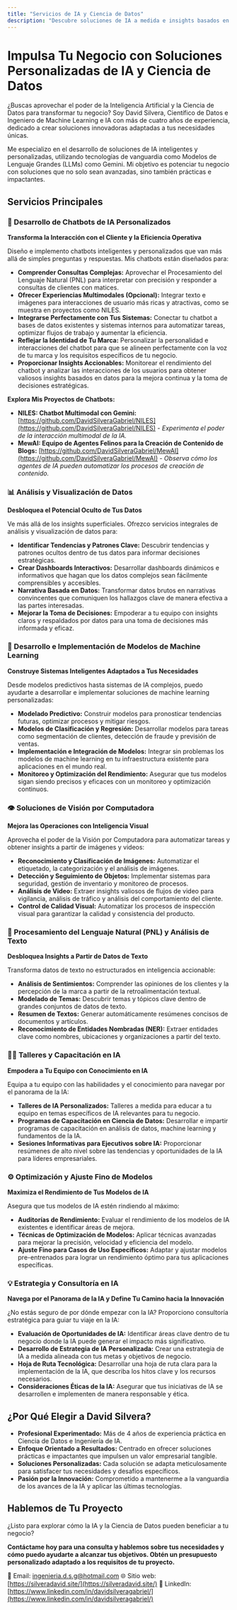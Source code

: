 ```yaml
---
title: "Servicios de IA y Ciencia de Datos"
description: "Descubre soluciones de IA a medida e insights basados en datos para impulsar tu negocio."
---
```


# Impulsa Tu Negocio con Soluciones Personalizadas de IA y Ciencia de Datos

¿Buscas aprovechar el poder de la Inteligencia Artificial y la Ciencia de Datos para transformar tu negocio? Soy David Silvera, Científico de Datos e Ingeniero de Machine Learning e IA con más de cuatro años de experiencia, dedicado a crear soluciones innovadoras adaptadas a tus necesidades únicas.

Me especializo en el desarrollo de soluciones de IA inteligentes y personalizadas, utilizando tecnologías de vanguardia como Modelos de Lenguaje Grandes (LLMs) como Gemini. Mi objetivo es potenciar tu negocio con soluciones que no solo sean avanzadas, sino también prácticas e impactantes.

## Servicios Principales

### 🤖 Desarrollo de Chatbots de IA Personalizados

**Transforma la Interacción con el Cliente y la Eficiencia Operativa**

Diseño e implemento chatbots inteligentes y personalizados que van más allá de simples preguntas y respuestas. Mis chatbots están diseñados para:

*   **Comprender Consultas Complejas:** Aprovechar el Procesamiento del Lenguaje Natural (PNL) para interpretar con precisión y responder a consultas de clientes con matices.
*   **Ofrecer Experiencias Multimodales (Opcional):** Integrar texto e imágenes para interacciones de usuario más ricas y atractivas, como se muestra en proyectos como NILES.
*   **Integrarse Perfectamente con Tus Sistemas:** Conectar tu chatbot a bases de datos existentes y sistemas internos para automatizar tareas, optimizar flujos de trabajo y aumentar la eficiencia.
*   **Reflejar la Identidad de Tu Marca:** Personalizar la personalidad e interacciones del chatbot para que se alineen perfectamente con la voz de tu marca y los requisitos específicos de tu negocio.
*   **Proporcionar Insights Accionables:** Monitorear el rendimiento del chatbot y analizar las interacciones de los usuarios para obtener valiosos insights basados en datos para la mejora continua y la toma de decisiones estratégicas.

**Explora Mis Proyectos de Chatbots:**

*   **NILES: Chatbot Multimodal con Gemini:** [https://github.com/DavidSilveraGabriel/NILES](https://github.com/DavidSilveraGabriel/NILES) -  *Experimenta el poder de la interacción multimodal de la IA.*
*   **MewAI: Equipo de Agentes Felinos para la Creación de Contenido de Blogs:** [https://github.com/DavidSilveraGabriel/MewAI](https://github.com/DavidSilveraGabriel/MewAI) - *Observa cómo los agentes de IA pueden automatizar los procesos de creación de contenido.*

### 📊 Análisis y Visualización de Datos

**Desbloquea el Potencial Oculto de Tus Datos**

Ve más allá de los insights superficiales. Ofrezco servicios integrales de análisis y visualización de datos para:

*   **Identificar Tendencias y Patrones Clave:** Descubrir tendencias y patrones ocultos dentro de tus datos para informar decisiones estratégicas.
*   **Crear Dashboards Interactivos:** Desarrollar dashboards dinámicos e informativos que hagan que los datos complejos sean fácilmente comprensibles y accesibles.
*   **Narrativa Basada en Datos:** Transformar datos brutos en narrativas convincentes que comuniquen los hallazgos clave de manera efectiva a las partes interesadas.
*   **Mejorar la Toma de Decisiones:** Empoderar a tu equipo con insights claros y respaldados por datos para una toma de decisiones más informada y eficaz.

### 🧠 Desarrollo e Implementación de Modelos de Machine Learning

**Construye Sistemas Inteligentes Adaptados a Tus Necesidades**

Desde modelos predictivos hasta sistemas de IA complejos, puedo ayudarte a desarrollar e implementar soluciones de machine learning personalizadas:

*   **Modelado Predictivo:** Construir modelos para pronosticar tendencias futuras, optimizar procesos y mitigar riesgos.
*   **Modelos de Clasificación y Regresión:** Desarrollar modelos para tareas como segmentación de clientes, detección de fraude y previsión de ventas.
*   **Implementación e Integración de Modelos:** Integrar sin problemas los modelos de machine learning en tu infraestructura existente para aplicaciones en el mundo real.
*   **Monitoreo y Optimización del Rendimiento:** Asegurar que tus modelos sigan siendo precisos y eficaces con un monitoreo y optimización continuos.

### 👁️ Soluciones de Visión por Computadora

**Mejora las Operaciones con Inteligencia Visual**

Aprovecha el poder de la Visión por Computadora para automatizar tareas y obtener insights a partir de imágenes y videos:

*   **Reconocimiento y Clasificación de Imágenes:** Automatizar el etiquetado, la categorización y el análisis de imágenes.
*   **Detección y Seguimiento de Objetos:** Implementar sistemas para seguridad, gestión de inventario y monitoreo de procesos.
*   **Análisis de Video:** Extraer insights valiosos de flujos de video para vigilancia, análisis de tráfico y análisis del comportamiento del cliente.
*   **Control de Calidad Visual:** Automatizar los procesos de inspección visual para garantizar la calidad y consistencia del producto.

### 📝 Procesamiento del Lenguaje Natural (PNL) y Análisis de Texto

**Desbloquea Insights a Partir de Datos de Texto**

Transforma datos de texto no estructurados en inteligencia accionable:

*   **Análisis de Sentimientos:** Comprender las opiniones de los clientes y la percepción de la marca a partir de la retroalimentación textual.
*   **Modelado de Temas:** Descubrir temas y tópicos clave dentro de grandes conjuntos de datos de texto.
*   **Resumen de Textos:** Generar automáticamente resúmenes concisos de documentos y artículos.
*   **Reconocimiento de Entidades Nombradas (NER):** Extraer entidades clave como nombres, ubicaciones y organizaciones a partir del texto.

### 🧑‍🏫 Talleres y Capacitación en IA

**Empodera a Tu Equipo con Conocimiento en IA**

Equipa a tu equipo con las habilidades y el conocimiento para navegar por el panorama de la IA:

*   **Talleres de IA Personalizados:** Talleres a medida para educar a tu equipo en temas específicos de IA relevantes para tu negocio.
*   **Programas de Capacitación en Ciencia de Datos:** Desarrollar e impartir programas de capacitación en análisis de datos, machine learning y fundamentos de la IA.
*   **Sesiones Informativas para Ejecutivos sobre IA:** Proporcionar resúmenes de alto nivel sobre las tendencias y oportunidades de la IA para líderes empresariales.

### ⚙️ Optimización y Ajuste Fino de Modelos

**Maximiza el Rendimiento de Tus Modelos de IA**

Asegura que tus modelos de IA estén rindiendo al máximo:

*   **Auditorías de Rendimiento:** Evaluar el rendimiento de los modelos de IA existentes e identificar áreas de mejora.
*   **Técnicas de Optimización de Modelos:** Aplicar técnicas avanzadas para mejorar la precisión, velocidad y eficiencia del modelo.
*   **Ajuste Fino para Casos de Uso Específicos:** Adaptar y ajustar modelos pre-entrenados para lograr un rendimiento óptimo para tus aplicaciones específicas.

### 💡 Estrategia y Consultoría en IA

**Navega por el Panorama de la IA y Define Tu Camino hacia la Innovación**

¿No estás seguro de por dónde empezar con la IA? Proporciono consultoría estratégica para guiar tu viaje en la IA:

*   **Evaluación de Oportunidades de IA:** Identificar áreas clave dentro de tu negocio donde la IA puede generar el impacto más significativo.
*   **Desarrollo de Estrategia de IA Personalizada:** Crear una estrategia de IA a medida alineada con tus metas y objetivos de negocio.
*   **Hoja de Ruta Tecnológica:** Desarrollar una hoja de ruta clara para la implementación de la IA, que describa los hitos clave y los recursos necesarios.
*   **Consideraciones Éticas de la IA:** Asegurar que tus iniciativas de IA se desarrollen e implementen de manera responsable y ética.

## ¿Por Qué Elegir a David Silvera?

*   **Profesional Experimentado:** Más de 4 años de experiencia práctica en Ciencia de Datos e Ingeniería de IA.
*   **Enfoque Orientado a Resultados:** Centrado en ofrecer soluciones prácticas e impactantes que impulsen un valor empresarial tangible.
*   **Soluciones Personalizadas:** Cada solución se adapta meticulosamente para satisfacer tus necesidades y desafíos específicos.
*   **Pasión por la Innovación:** Comprometido a mantenerme a la vanguardia de los avances de la IA y aplicar las últimas tecnologías.

## Hablemos de Tu Proyecto

¿Listo para explorar cómo la IA y la Ciencia de Datos pueden beneficiar a tu negocio?

**Contáctame hoy para una consulta y hablemos sobre tus necesidades y cómo puedo ayudarte a alcanzar tus objetivos. Obtén un presupuesto personalizado adaptado a los requisitos de tu proyecto.**

📧 Email: ingenieria.d.s.g@hotmail.com
🌐 Sitio web: [https://silveradavid.site/](https://silveradavid.site/)
💼 LinkedIn: [https://www.linkedin.com/in/davidsilveragabriel/](https://www.linkedin.com/in/davidsilveragabriel/)
<br>